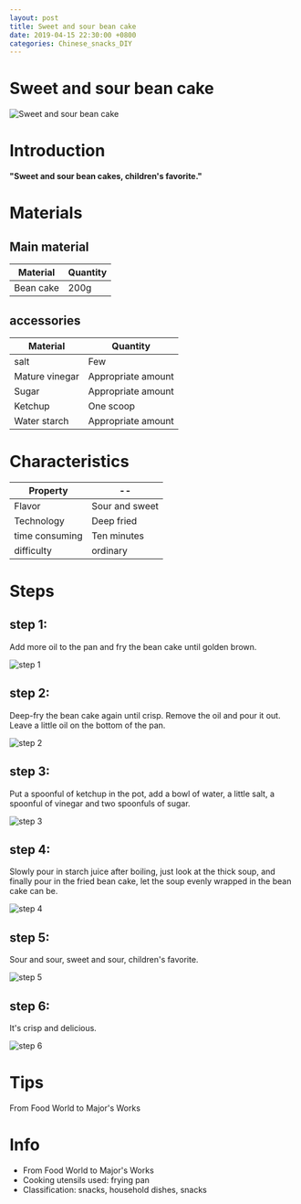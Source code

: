 ```yaml
---
layout: post
title: Sweet and sour bean cake
date: 2019-04-15 22:30:00 +0800
categories: Chinese_snacks_DIY
---
```


# Sweet and sour bean cake

![Sweet and sour bean cake]({{site.baseurl}}/img/408721/408721.jpg)

# Introduction

**"Sweet and sour bean cakes, children's favorite."**

# Materials


## Main material

Material|Quantity
--|--
Bean cake|200g

## accessories

Material|Quantity
--|--
salt|Few
Mature vinegar|Appropriate amount
Sugar|Appropriate amount
Ketchup|One scoop
Water starch|Appropriate amount

# Characteristics

Property|--
--|--
Flavor|Sour and sweet
Technology|Deep fried
time consuming|Ten minutes
difficulty|ordinary

# Steps

## step 1:

Add more oil to the pan and fry the bean cake until golden brown.

![step 1]({{site.baseurl}}/img/408721/1.jpg)

## step 2:

Deep-fry the bean cake again until crisp. Remove the oil and pour it out. Leave a little oil on the bottom of the pan.

![step 2]({{site.baseurl}}/img/408721/2.jpg)

## step 3:

Put a spoonful of ketchup in the pot, add a bowl of water, a little salt, a spoonful of vinegar and two spoonfuls of sugar.

![step 3]({{site.baseurl}}/img/408721/3.jpg)

## step 4:

Slowly pour in starch juice after boiling, just look at the thick soup, and finally pour in the fried bean cake, let the soup evenly wrapped in the bean cake can be.

![step 4]({{site.baseurl}}/img/408721/4.jpg)

## step 5:

Sour and sour, sweet and sour, children's favorite.

![step 5]({{site.baseurl}}/img/408721/5.jpg)

## step 6:

It's crisp and delicious.

![step 6]({{site.baseurl}}/img/408721/6.jpg)

# Tips

From Food World to Major's Works

# Info

- From Food World to Major's Works
- Cooking utensils used: frying pan
- Classification: snacks, household dishes, snacks